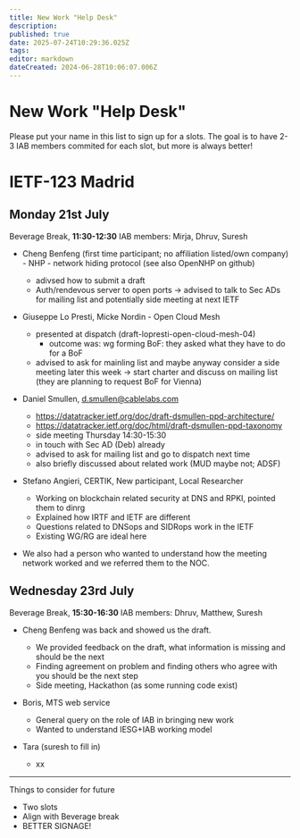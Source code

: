 ```yaml
---
title: New Work "Help Desk"
description: 
published: true
date: 2025-07-24T10:29:36.025Z
tags: 
editor: markdown
dateCreated: 2024-06-28T10:06:07.006Z
---
```


# New Work "Help Desk"

Please put your name in this list to sign up for a slots. The goal is to have 2-3 IAB members commited for each slot, but more is always better!  
# IETF-123 Madrid

## Monday 21st July 
Beverage Break, **11:30-12:30**
IAB members: Mirja, Dhruv, Suresh

- Cheng Benfeng (first time participant; no affiliation listed/own company) - NHP - network hiding protocol (see also OpenNHP on github)
	- adivsed how to submit a draft 
  - Auth/rendevous server to open ports -> advised to talk to Sec ADs for mailing list and potentially side meeting at next IETF
  
- Giuseppe Lo Presti, Micke Nordin - Open Cloud Mesh
  - presented at dispatch (draft-lopresti-open-cloud-mesh-04)
  	- outcome was: wg forming BoF: they asked what they have to do for a BoF
  - advised to ask for mainling list and maybe anyway consider a side meeting later this week -> start charter and discuss on mailing list (they are planning to request BoF for Vienna)

- Daniel Smullen, d.smullen@cablelabs.com
	- https://datatracker.ietf.org/doc/draft-dsmullen-ppd-architecture/
  - https://datatracker.ietf.org/doc/html/draft-dsmullen-ppd-taxonomy
  - side meeting Thursday 14:30-15:30
  - in touch with Sec AD (Deb) already
  - advised to ask for mailing list and go to dispatch next time
  - also briefly discussed about related work (MUD maybe not; ADSF)

- Stefano Angieri, CERTIK, New participant, Local Researcher
	- Working on blockchain related security at DNS and RPKI, pointed them to dinrg
  - Explained how IRTF and IETF are different
  - Questions related to DNSops and SIDRops work in the IETF
  - Existing WG/RG are ideal here

- We also had a person who wanted to understand how the meeting network worked and we referred them to the NOC.

## Wednesday 23rd July 
Beverage Break, **15:30-16:30**
IAB members: Dhruv, Matthew, Suresh

- Cheng Benfeng was back and showed us the draft.
	- We provided feedback on the draft, what information is missing and should be the next
  - Finding agreement on problem and finding others who agree with you should be the next step
  - Side meeting, Hackathon (as some running code exist)
    
- Boris, MTS web service
	- General query on the role of IAB in bringing new work
  - Wanted to understand IESG+IAB working model
  
- Tara (suresh to fill in) 
	- xx

---- 

Things to consider for future
- Two slots
- Align with Beverage break
- BETTER SIGNAGE! 

